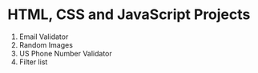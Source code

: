 <h1>HTML, CSS and JavaScript Projects</h1>
<ol>
  <li>Email Validator</li>
  <li>Random Images</li>
  <li>US Phone Number Validator</li>
  <li>Filter list</li>
</ol>
